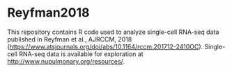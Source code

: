 # Reyfman2018
This repository contains R code used to analyze single-cell RNA-seq data published in Reyfman et al., AJRCCM, 2018 (https://www.atsjournals.org/doi/abs/10.1164/rccm.201712-2410OC). Single-cell RNA-seq data is available for exploration at http://www.nupulmonary.org/resources/.
